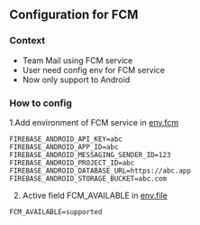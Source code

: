 ## Configuration for FCM

### Context
- Team Mail using FCM service
- User need config env for FCM service
- Now only support to Android
### How to config
1.Add environment of FCM service in [env.fcm](https://github.com/linagora/tmail-flutter/blob/master/configurations/env.fcm)
```
FIREBASE_ANDROID_API_KEY=abc
FIREBASE_ANDROID_APP_ID=abc
FIREBASE_ANDROID_MESSAGING_SENDER_ID=123
FIREBASE_ANDROID_PROJECT_ID=abc
FIREBASE_ANDROID_DATABASE_URL=https://abc.app
FIREBASE_ANDROID_STORAGE_BUCKET=abc.com
```
2. Active field FCM_AVAILABLE in [env.file](https://github.com/linagora/tmail-flutter/blob/master/env.file)
```
FCM_AVAILABLE=supported
```